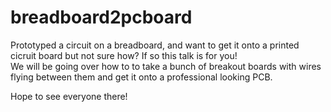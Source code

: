 # breadboard2pcboard

Prototyped a circuit on a breadboard, and want to get it onto a printed cicruit board but not sure how? If so this talk is for you!  
We will be going over how to to take a bunch of breakout boards with wires flying between them and get it onto a professional looking PCB.  

Hope to see everyone there!